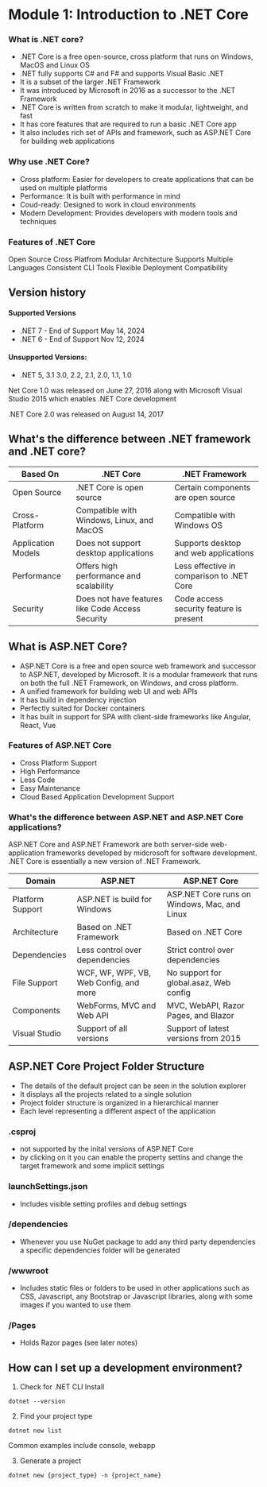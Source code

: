 # Module 1: Introduction to .NET Core

### What is .NET core?
- .NET Core is a free open-source, cross platform that runs on Windows, MacOS and Linux OS
- .NET fully supports C# and F# and supports Visual Basic .NET
- It is a subset of the larger .NET Framework
- It was introduced by Microsoft in 2016 as a successor to the .NET Framework
- .NET Core is written from scratch to make it modular, lightweight, and fast
- It has core features that are required to run a basic .NET Core app
- It also includes rich set of APIs and framework, such as ASP.NET Core for building web applications

### Why use .NET Core?
- Cross platform: Easier for developers to create applications that can be used on multiple platforms
- Performance: It is built with performance in mind
- Coud-ready: Designed to work in cloud environments
- Modern Development: Provides developers with modern tools and techniques

### Features of .NET Core
Open Source
Cross Platfrom
Modular Architecture
Supports Multiple Languages
Consistent
CLI Tools
Flexible Deployment
Compatibility


## Version history

#### Supported Versions
- .NET 7 - End of Support May 14, 2024
- .NET 6 - End of Support Nov 12, 2024

#### Unsupported Versions:
- .NET 5, 3.1 3.0, 2.2, 2.1, 2.0, 1.1, 1.0

Net Core 1.0 was released on June 27, 2016 along with Microsoft Visual Studio 2015 which enables .NET Core development

.NET Core 2.0 was released on August 14, 2017


## What's the difference between .NET framework and .NET core?
| Based On | .NET Core | .NET Framework |
|-|-|-|
| Open Source | .NET Core is open source | Certain components are open source |
| Cross-Platform | Compatible with Windows, Linux, and MacOS | Compatible with Windows OS |
| Application Models | Does not support desktop applications | Supports desktop and web applications |
| Performance | Offers high performance and scalability | Less effective in comparison to .NET Core |
| Security | Does not have features like Code Access Security | Code access security feature is present |


## What is ASP.NET Core?
- ASP.NET Core is a free and open source web framework and successor to ASP.NET, developed by Microsoft. It is a modular framework that runs on both the full .NET Framework, on Windows, and cross platform.
- A unified framework for building web UI and web APIs
- It has build in dependency injection
- Perfectly suited for Docker containers
- It has built in support for SPA with client-side frameworks like Angular, React, Vue

### Features of ASP.NET Core
- Cross Platform Support
- High Performance
- Less Code
- Easy Maintenance
- Cloud Based Application Development Support

### What's the difference between ASP.NET and ASP.NET Core applications?
ASP.NET Core and ASP.NET Framework are both server-side web-application frameworks developed by midcrosoft for software development. .NET Core is essentially a new version of .NET Framework. 


| Domain | ASP.NET | ASP.NET Core |
|-|-|-|
| Platform Support | ASP.NET is build for Windows | ASP.NET Core runs on Windows, Mac, and Linux |
| Architecture | Based on .NET Framework | Based on .NET Core |
| Dependencies | Less control over dependencies | Strict control over dependencies |
| File Support | WCF, WF, WPF, VB, Web Config, and more | No support for global.asaz, Web config |
| Components | WebForms, MVC and Web API | MVC, WebAPI, Razor Pages, and Blazor |
| Visual Studio | Support of all versions | Support of latest versions from 2015 |


## ASP.NET Core Project Folder Structure
- The details of the default project can be seen in the solution explorer
- It displays all the projects related to a single solution
- Project folder structure is organized in a hierarchical manner
- Each level representing a different aspect of the application

### .csproj
- not supported by the inital versions of ASP.NET Core
- by clicking on it you can enable the property settins and change the target framework and some implicit settings

### launchSettings.json
- Includes visible setting profiles and debug settings

### /dependencies
- Whenever you use NuGet package to add any third party dependencies a specific dependencies folder will be generated

### /wwwroot
- Includes static files or folders to be used in other applications such as CSS, Javascript, any Bootstrap or Javascript libraries, along with some images if you wanted to use them

### /Pages
- Holds Razor pages (see later notes)


## How can I set up a development environment?

1. Check for .NET CLI Install

`dotnet --version`

2. Find your project type

`dotnet new list`

Common examples include console, webapp

3. Generate a project

`dotnet new {project_type} -n {project_name}`


